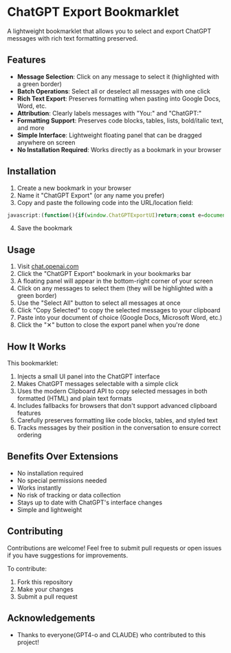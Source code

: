 # ChatGPT Export Bookmarklet

A lightweight bookmarklet that allows you to select and export ChatGPT messages with rich text formatting preserved.

## Features

- **Message Selection**: Click on any message to select it (highlighted with a green border)
- **Batch Operations**: Select all or deselect all messages with one click
- **Rich Text Export**: Preserves formatting when pasting into Google Docs, Word, etc.
- **Attribution**: Clearly labels messages with "You:" and "ChatGPT:"
- **Formatting Support**: Preserves code blocks, tables, lists, bold/italic text, and more
- **Simple Interface**: Lightweight floating panel that can be dragged anywhere on screen
- **No Installation Required**: Works directly as a bookmark in your browser

## Installation

1. Create a new bookmark in your browser
2. Name it "ChatGPT Export" (or any name you prefer)
3. Copy and paste the following code into the URL/location field:

```javascript
javascript:(function(){if(window.ChatGPTExportUI)return;const e=document.createElement("div");e.id="chatgpt-export-ui",e.style.position="fixed",e.style.bottom="20px",e.style.right="20px",e.style.zIndex="9999",e.style.background="#f0f4f9",e.style.border="1px solid #c9d7e8",e.style.borderRadius="8px",e.style.boxShadow="0 2px 10px rgba(0,0,0,0.1)",e.style.fontFamily="Arial, sans-serif",e.style.fontSize="14px",e.style.color="#333",e.style.width="250px",e.innerHTML='<div style="background:#10a37f;color:white;padding:8px 12px;display:flex;justify-content:space-between;align-items:center;cursor:move;border-top-left-radius:8px;border-top-right-radius:8px;"><span style="font-weight:bold;">ChatGPT Export</span><button id="close-export" style="background:none;border:none;color:white;font-size:16px;cursor:pointer;">✕</button></div><div style="padding:12px;display:flex;flex-direction:column;gap:8px;"><button id="select-all" style="padding:6px 10px;background:#f0f4f9;border:1px solid #c9d7e8;border-radius:4px;cursor:pointer;">Select All</button><button id="deselect-all" style="padding:6px 10px;background:#f0f4f9;border:1px solid #c9d7e8;border-radius:4px;cursor:pointer;">Deselect All</button><button id="copy-selected" style="padding:6px 10px;background:#f0f4f9;border:1px solid #c9d7e8;border-radius:4px;cursor:pointer;">Copy Selected</button><div id="status-message" style="margin-top:8px;font-size:12px;text-align:center;"></div></div>',document.body.appendChild(e),window.ChatGPTExportUI=!0,window.selectedMessages=[];const t=e.querySelector("div");let s=!1,o,l;function n(e,t=!1){const s=document.getElementById("status-message");s.textContent=e,s.style.backgroundColor=t?"#fbecec":"#e7f3ef",s.style.color=t?"#e45858":"#10a37f",s.style.padding="5px",s.style.borderRadius="4px",setTimeout(()=>{s.textContent="",s.style.backgroundColor="",s.style.color="",s.style.padding=""},3e3)}function i(){return Array.from(document.querySelectorAll('[data-message-author-role="user"], [data-message-author-role="assistant"]')).filter(e=>!e.closest('[data-testid="conversation-turn-counter"]'))}function a(e,t=null){const s=null!==t?t:!e.classList.contains("selected-message");return s?(e.classList.add("selected-message"),e.style.boxShadow="0 0 0 2px #10a37f",window.selectedMessages.includes(e)||window.selectedMessages.push(e)):(e.classList.remove("selected-message"),e.style.boxShadow="",window.selectedMessages=window.selectedMessages.filter(t=>t!==e)),s}function r(){i().forEach(e=>{if("true"===e.dataset.selectable)return;e.dataset.selectable="true",a(e,!1),e.addEventListener("click",function(t){t.target.tagName!=="A"&&t.target.tagName!=="BUTTON"&&!t.target.closest("a")&&!t.target.closest("button")&&a(e)})})}function c(e){const t="user"===e.getAttribute("data-message-author-role")?"You":"ChatGPT",s=e.querySelector(".markdown-content, .markdown, .whitespace-pre-wrap");if(!s)return`<p><strong>${t}:</strong> [Content not found]</p>`;const o=s.cloneNode(!0);return`<div><p><strong>${t}:</strong></p>${o.innerHTML}</div>`}function d(e){const t="user"===e.getAttribute("data-message-author-role")?"You":"ChatGPT",s=e.querySelector(".markdown-content, .markdown, .whitespace-pre-wrap");return s?`${t}:\n${s.textContent.trim()}\n\n`:`${t}: [Content not found]`}t.addEventListener("mousedown",function(e){s=!0,o=e.clientX-e.getBoundingClientRect().left,l=e.clientY-e.getBoundingClientRect().top}),document.addEventListener("mousemove",function(t){if(!s)return;const n=t.clientX-o,i=t.clientY-l;e.style.left=`${n}px`,e.style.right="auto",e.style.top=`${i}px`,e.style.bottom="auto"}),document.addEventListener("mouseup",function(){s=!1}),r();const u=new MutationObserver(function(){r()}),m=document.querySelector("main")||document.body;u.observe(m,{childList:!0,subtree:!0}),document.getElementById("select-all").addEventListener("click",function(){const e=i();window.selectedMessages=[],e.forEach(e=>{a(e,!0)}),n(`Selected ${e.length} messages`)}),document.getElementById("deselect-all").addEventListener("click",function(){i().forEach(e=>{a(e,!1)}),window.selectedMessages=[],n("All messages deselected")}),document.getElementById("copy-selected").addEventListener("click",function(){if(0===window.selectedMessages.length)return void n("No messages selected",!0);const e=[...window.selectedMessages].sort((e,t)=>{const s=e.compareDocumentPosition(t);return s&Node.DOCUMENT_POSITION_FOLLOWING?-1:1});let t="",s="";e.forEach(e=>{t+=c(e),s+=d(e)}),t=`<!DOCTYPE html><html><head><meta charset="utf-8"></head><body>${t}</body></html>`;const o=e.length;try{navigator.clipboard.write&&ClipboardItem?navigator.clipboard.write([new ClipboardItem({"text/html":new Blob([t],{type:"text/html"}),"text/plain":new Blob([s],{type:"text/plain"})})]).then(()=>{n(`Copied ${o} messages`)}).catch(e=>{n(`Error copying: ${e}`,!0),navigator.clipboard.writeText(s).then(()=>{n(`Copied ${o} messages`)})}):navigator.clipboard.writeText(s).then(()=>{n(`Copied ${o} messages`)}).catch(e=>{n(`Error copying: ${e}`,!0)})}catch(e){n("Advanced clipboard features not supported. Using plain text.",!0),navigator.clipboard.writeText(s).then(()=>{n(`Copied ${o} messages`)}).catch(e=>{n(`Error copying: ${e}`,!0)})}}),document.getElementById("close-export").addEventListener("click",function(){window.selectedMessages.forEach(e=>{e.classList.remove("selected-message"),e.style.boxShadow=""}),e.remove(),u.disconnect(),window.selectedMessages=[],window.ChatGPTExportUI=!1})})();
```

4. Save the bookmark

## Usage

1. Visit [chat.openai.com](https://chat.openai.com)
2. Click the "ChatGPT Export" bookmark in your bookmarks bar
3. A floating panel will appear in the bottom-right corner of your screen
4. Click on any messages to select them (they will be highlighted with a green border)
5. Use the "Select All" button to select all messages at once
6. Click "Copy Selected" to copy the selected messages to your clipboard
7. Paste into your document of choice (Google Docs, Microsoft Word, etc.)
8. Click the "✕" button to close the export panel when you're done

## How It Works

This bookmarklet:

1. Injects a small UI panel into the ChatGPT interface
2. Makes ChatGPT messages selectable with a simple click
3. Uses the modern Clipboard API to copy selected messages in both formatted (HTML) and plain text formats
4. Includes fallbacks for browsers that don't support advanced clipboard features
5. Carefully preserves formatting like code blocks, tables, and styled text
6. Tracks messages by their position in the conversation to ensure correct ordering


## Benefits Over Extensions

- No installation required
- No special permissions needed
- Works instantly
- No risk of tracking or data collection
- Stays up to date with ChatGPT's interface changes
- Simple and lightweight

## Contributing

Contributions are welcome! Feel free to submit pull requests or open issues if you have suggestions for improvements.

To contribute:

1. Fork this repository
2. Make your changes
3. Submit a pull request


## Acknowledgements

- Thanks to everyone(GPT4-o and CLAUDE) who contributed to this project!
